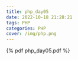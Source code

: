 ```yaml
---
title: php_day05
date: 2022-10-18 21:28:21
tags: PHP
categories: PHP
cover: /img/php.png
---
```


{% pdf php_day05.pdf %}
